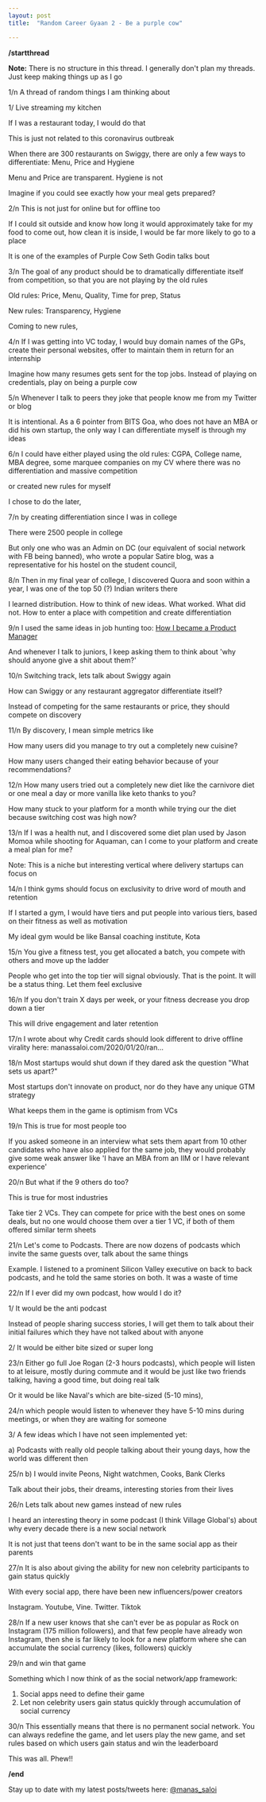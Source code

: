 ```yaml
---
layout: post
title:  "Random Career Gyaan 2 - Be a purple cow"

---
```


**/startthread**

**Note:** There is no structure in this thread. I generally don't plan my threads. Just keep making things up as I go

1/n A thread of random things I am thinking about

1/ Live streaming my kitchen

If I was a restaurant today, I would do that

This is just not related to this coronavirus outbreak

When there are 300 restaurants on Swiggy, there are only a few ways to differentiate: Menu, Price and Hygiene

Menu and Price are transparent. Hygiene is not

Imagine if you could see exactly how your meal gets prepared?

2/n
This is not just for online but for offline too

If I could sit outside and know how long it would approximately take for my food to come out, how clean it is inside, I would be far more likely to go to a place

It is one of the examples of Purple Cow Seth Godin talks bout

3/n
The goal of any product should be to dramatically differentiate itself from competition, so that you are not playing by the old rules

Old rules: Price, Menu, Quality, Time for prep, Status

New rules: Transparency, Hygiene

Coming to new rules,

4/n
If I was getting into VC today, I would buy domain names of the GPs, create their personal websites, offer to maintain them in return for an internship

Imagine how many resumes gets sent for the top jobs. Instead of playing on credentials, play on being a purple cow

5/n
Whenever I talk to peers they joke that people know me from my Twitter or blog

It is intentional. As a 6 pointer from BITS Goa, who does not have an MBA or did his own startup, the only way I can differentiate myself is through my ideas

6/n
I could have either played using the old rules: CGPA, College name, MBA degree, some marquee companies on my CV where there was no differentiation and massive competition

or created new rules for myself

I chose to do the later,

7/n
by creating differentiation since I was in college

There were 2500 people in college

But only one who was an Admin on DC (our equivalent of social network with FB being banned), who wrote a popular Satire blog, was a representative for his hostel on the student council,

8/n
Then in my final year of college, I discovered Quora and soon within a year, I was one of the top 50 (?) Indian writers there

I learned distribution. How to think of new ideas. What worked. What did not. How to enter a place with competition and create differentiation

9/n
I used the same ideas in job hunting too: [How I became a Product Manager](https://www.linkedin.com/pulse/how-i-became-product-manager-manas-j-saloi/)

And whenever I talk to juniors, I keep asking them to think about 'why should anyone give a shit about them?'

10/n
Switching track, lets talk about Swiggy again

How can Swiggy or any restaurant aggregator differentiate itself?

Instead of competing for the same restaurants or price, they should compete on discovery

11/n
By discovery, I mean simple metrics like

How many users did you manage to try out a completely new cuisine?

How many users changed their eating behavior because of your recommendations?

12/n
How many users tried out a completely new diet like the carnivore diet or one meal a day or more vanilla like keto thanks to you?

How many stuck to your platform for a month while trying our the diet because switching cost was high now?

13/n
If I was a health nut, and I discovered some diet plan used by Jason Momoa while shooting for Aquaman, can I come to your platform and create a meal plan for me?

Note: This is a niche but interesting vertical where delivery startups can focus on

14/n
I think gyms should focus on exclusivity to drive word of mouth and retention

If I started a gym, I would have tiers and put people into various tiers, based on their fitness as well as motivation

My ideal gym would be like Bansal coaching institute, Kota

15/n
You give a fitness test, you get allocated a batch, you compete with others and move up the ladder

People who get into the top tier will signal obviously. That is the point. It will be a status thing. Let them feel exclusive

16/n
If you don't train X days per week, or your fitness decrease you drop down a tier

This will drive engagement and later retention

17/n
I wrote about why Credit cards should look different to drive offline virality here: manassaloi.com/2020/01/20/ran…

18/n
Most startups would shut down if they dared ask the question "What sets us apart?"

Most startups don't innovate on product, nor do they have any unique GTM strategy

What keeps them in the game is optimism from VCs

19/n
This is true for most people too

If you asked someone in an interview what sets them apart from 10 other candidates who have also applied for the same job, they would probably give some weak answer like 'I have an MBA from an IIM or I have relevant experience'

20/n
But what if the 9 others do too?

This is true for most industries

Take tier 2 VCs. They can compete for price with the best ones on some deals, but no one would choose them over a tier 1 VC, if both of them offered similar term sheets

21/n
Let's come to Podcasts. There are now dozens of podcasts which invite the same guests over, talk about the same things

Example. I listened to a prominent Silicon Valley executive on back to back podcasts, and he told the same stories on both. It was a waste of time

22/n
If I ever did my own podcast, how would I do it?

1/ It would be the anti podcast

Instead of people sharing success stories, I will get them to talk about their initial failures which they have not talked about with anyone

2/ It would be either bite sized or super long

23/n
Either go full Joe Rogan (2-3 hours podcasts), which people will listen to at leisure, mostly during commute and it would be just like two friends talking, having a good time, but doing real talk

Or it would be like Naval's which are bite-sized (5-10 mins),

24/n
which people would listen to whenever they have 5-10 mins during meetings, or when they are waiting for someone

3/ A few ideas which I have not seen implemented yet:

a) Podcasts with really old people talking about their young days, how the world was different then

25/n
b) I would invite Peons, Night watchmen, Cooks, Bank Clerks

Talk about their jobs, their dreams, interesting stories from their lives

26/n
Lets talk about new games instead of new rules

I heard an interesting theory in some podcast (I think Village Global's) about why every decade there is a new social network

It is not just that teens don't want to be in the same social app as their parents

27/n
It is also about giving the ability for new non celebrity participants to gain status quickly

With every social app, there have been new influencers/power creators

Instagram. Youtube, Vine. Twitter. Tiktok

28/n
If a new user knows that she can't ever be as popular as Rock on Instagram (175 million followers), and that few people have already won Instagram, then she is far likely to look for a new platform where she can accumulate the social currency (likes, followers) quickly

29/n
and win that game

Something which I now think of as the social network/app framework:

1. Social apps need to define their game
2. Let non celebrity users gain status quickly through accumulation of social currency

30/n
This essentially means that there is no permanent social network. You can always redefine the game, and let users play the new game, and set rules based on which users gain status and win the leaderboard

This was all. Phew!!

**/end**


Stay up to date with my latest posts/tweets here: [@manas_saloi](http://twitter.com/manas_saloi)
